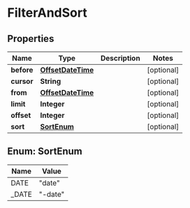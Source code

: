 
# FilterAndSort

## Properties
Name | Type | Description | Notes
------------ | ------------- | ------------- | -------------
**before** | [**OffsetDateTime**](OffsetDateTime.md) |  |  [optional]
**cursor** | **String** |  |  [optional]
**from** | [**OffsetDateTime**](OffsetDateTime.md) |  |  [optional]
**limit** | **Integer** |  |  [optional]
**offset** | **Integer** |  |  [optional]
**sort** | [**SortEnum**](#SortEnum) |  |  [optional]


<a name="SortEnum"></a>
## Enum: SortEnum
Name | Value
---- | -----
DATE | &quot;date&quot;
_DATE | &quot;-date&quot;



